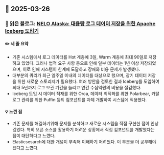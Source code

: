 ## 📅 2025-03-26
### 📖 읽은 블로그: [NELO Alaska: 대용량 로그 데이터 저장을 위한 Apache Iceberg 도입기]()
#### ✏️ 세 줄 요약
- 기존 시스템에서 로그 데이터를 Hot 계층에 3일, Warm 계층에 최대 90일로 저장하고 있었다. 그러나 법적 요구 사항 등으로 인해 일부 데이터는 1년 이상 저장되었으며, 이로 인해 시스템이 한계에 도달하고 장애와 비용 문제가 발생했다.
- 대부분의 쿼리가 최근 일주일 이내의 데이터를 대상으로 했으며, 장기 데이터 저장을 위한 새로운 스토리지가 필요했다. 여러 방안을 검토한 결과 Iceberg를 도입하여 최대 5년까지 로그 보관 기간을 늘리고 연간 수십억원의 비용을 절감했다.
- Iceberg 도입 시 데이터 적재를 위한 Orca, 데이터 최적화를 위한 Polarbear, 카탈로그 관리를 위한 Puffin 등의 컴포넌트를 자체 개발하여 시스템에 적용했다.
#### 💡 느낀 점
- 기존 문제를 해결하기위해 문제를 분석하고 새로운 시스템을 직접 구현한 점이 인상 깊었다. 특히 오픈 소스를 활용하기 어려운 상황에서 직접 컴포넌트를 개발했다는 점이 대단하다고 느꼈다. 
- Elasticsesarch에 대한 개념이 부족해 이해하기 어려웠다. 이 부분을 더 공부해야겠다고 느꼈다. 
